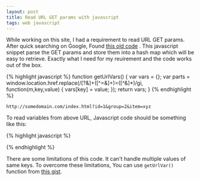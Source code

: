 ```yaml
---
layout: post
title: Read URL GET params with javascript  
tags: web javascript
---
```


While working on this site, I had a requirement to read URL GET params. After quick searching on Google, Found [this old code](http://snipplr.com/view/19838/get-url-parameters/) . This javascript snippet parse the GET params and store them into a hash map which will be easy to retrieve. Exactly what I need for my reuirement and the code works out of the box.

{% highlight javascript %}
function getUrlVars() {
       	var vars = {};
	var parts = window.location.href.replace(/[?&]+([^=&]+)=([^&]*)/gi, function(m,key,value) {
	    vars[key] = value;
	});
	return vars;
}
{% endhighlight %}

	http://somedomain.com/index.html?id=1&group=2&item=xyz

To read variables from above URL, Javascript code should be something like this:

{% highlight javascript %}
<script type="text/javascript">
    var vars = {};
    vars = getUrlVars();
    alert(vars['id']);
    alert(vars['group']);
    alert(vars['item']);
</script>
{% endhighlight %}

There are some limitations of this code. It can't handle multiple values of same keys. To overcome these limitations, You can use `getUrlVar()` function from [this gist](https://gist.github.com/1771618).
